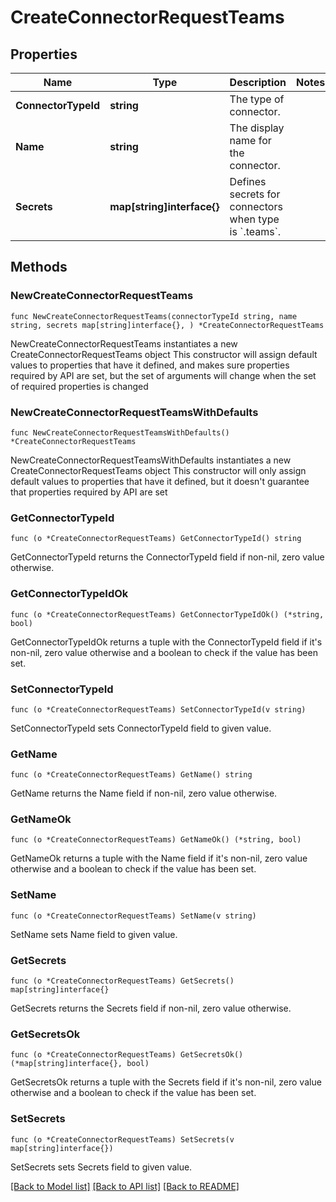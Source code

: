 # CreateConnectorRequestTeams

## Properties

Name | Type | Description | Notes
------------ | ------------- | ------------- | -------------
**ConnectorTypeId** | **string** | The type of connector. | 
**Name** | **string** | The display name for the connector. | 
**Secrets** | **map[string]interface{}** | Defines secrets for connectors when type is &#x60;.teams&#x60;. | 

## Methods

### NewCreateConnectorRequestTeams

`func NewCreateConnectorRequestTeams(connectorTypeId string, name string, secrets map[string]interface{}, ) *CreateConnectorRequestTeams`

NewCreateConnectorRequestTeams instantiates a new CreateConnectorRequestTeams object
This constructor will assign default values to properties that have it defined,
and makes sure properties required by API are set, but the set of arguments
will change when the set of required properties is changed

### NewCreateConnectorRequestTeamsWithDefaults

`func NewCreateConnectorRequestTeamsWithDefaults() *CreateConnectorRequestTeams`

NewCreateConnectorRequestTeamsWithDefaults instantiates a new CreateConnectorRequestTeams object
This constructor will only assign default values to properties that have it defined,
but it doesn't guarantee that properties required by API are set

### GetConnectorTypeId

`func (o *CreateConnectorRequestTeams) GetConnectorTypeId() string`

GetConnectorTypeId returns the ConnectorTypeId field if non-nil, zero value otherwise.

### GetConnectorTypeIdOk

`func (o *CreateConnectorRequestTeams) GetConnectorTypeIdOk() (*string, bool)`

GetConnectorTypeIdOk returns a tuple with the ConnectorTypeId field if it's non-nil, zero value otherwise
and a boolean to check if the value has been set.

### SetConnectorTypeId

`func (o *CreateConnectorRequestTeams) SetConnectorTypeId(v string)`

SetConnectorTypeId sets ConnectorTypeId field to given value.


### GetName

`func (o *CreateConnectorRequestTeams) GetName() string`

GetName returns the Name field if non-nil, zero value otherwise.

### GetNameOk

`func (o *CreateConnectorRequestTeams) GetNameOk() (*string, bool)`

GetNameOk returns a tuple with the Name field if it's non-nil, zero value otherwise
and a boolean to check if the value has been set.

### SetName

`func (o *CreateConnectorRequestTeams) SetName(v string)`

SetName sets Name field to given value.


### GetSecrets

`func (o *CreateConnectorRequestTeams) GetSecrets() map[string]interface{}`

GetSecrets returns the Secrets field if non-nil, zero value otherwise.

### GetSecretsOk

`func (o *CreateConnectorRequestTeams) GetSecretsOk() (*map[string]interface{}, bool)`

GetSecretsOk returns a tuple with the Secrets field if it's non-nil, zero value otherwise
and a boolean to check if the value has been set.

### SetSecrets

`func (o *CreateConnectorRequestTeams) SetSecrets(v map[string]interface{})`

SetSecrets sets Secrets field to given value.



[[Back to Model list]](../README.md#documentation-for-models) [[Back to API list]](../README.md#documentation-for-api-endpoints) [[Back to README]](../README.md)


